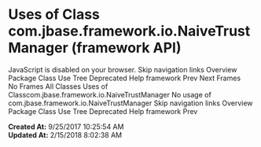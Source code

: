 # Uses of Class com.jbase.framework.io.NaiveTrustManager (framework   API)

JavaScript is disabled on your browser. Skip navigation links Overview Package Class Use Tree Deprecated Help framework Prev Next Frames No Frames All Classes Uses of Classcom.jbase.framework.io.NaiveTrustManager No usage of com.jbase.framework.io.NaiveTrustManager Skip navigation links Overview Package Class Use Tree Deprecated Help framework Prev   

**Created At:** 9/25/2017 10:25:54 AM  
**Updated At:** 2/15/2018 8:02:38 AM  


